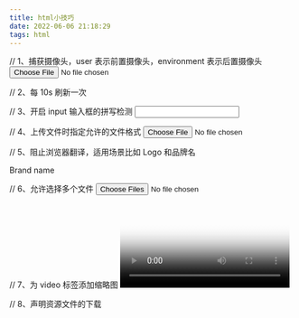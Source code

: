 ```yaml
---
title: html小技巧
date: 2022-06-06 21:18:29
tags: html
---
```


// 1、捕获摄像头，user 表示前置摄像头，environment 表示后置摄像头
<input type="file" capture="user" accept="image/*" />

// 2、每 10s 刷新一次

<meta http-equiv="refresh" content="10" />

// 3、开启 input 输入框的拼写检测
<input type="text" spellcheck="true" lang="en" />

// 4、上传文件时指定允许的文件格式
<input type="file" accept=".jpeg,.png" />

// 5、阻止浏览器翻译，适用场景比如 Logo 和品牌名

<p translate="no">Brand name</p >

// 6、允许选择多个文件
<input type="file" multiple />

// 7、为 video 标签添加缩略图
<video poster="picture.png"></video>

// 8、声明资源文件的下载
<a href="image.png" download>
